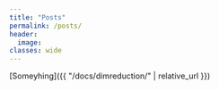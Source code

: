 ```yaml
---
title: "Posts"
permalink: /posts/
header:
  image:
classes: wide
---
```




 [Someyhing]({{ "/docs/dimreduction/" | relative_url }})
